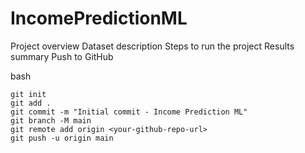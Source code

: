 # IncomePredictionML


Project overview
Dataset description
Steps to run the project
Results summary
Push to GitHub




bash


````
git init
git add .
git commit -m "Initial commit - Income Prediction ML"
git branch -M main
git remote add origin <your-github-repo-url>
git push -u origin main
````
